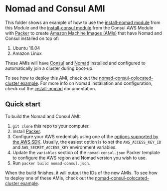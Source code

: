 # Nomad and Consul AMI

This folder shows an example of how to use the [install-nomad module](https://github.com/hashicorp/terraform-aws-nomad/tree/master/modules/install-nomad) from this Module and
the [install-consul module](https://github.com/hashicorp/terraform-aws-consul/tree/master/modules/install-consul)
from the Consul AWS Module with [Packer](https://www.packer.io/) to create [Amazon Machine Images
(AMIs)](http://docs.aws.amazon.com/AWSEC2/latest/UserGuide/AMIs.html) that have Nomad and Consul installed on top of:

1. Ubuntu 16.04
1. Amazon Linux

These AMIs will have [Consul](https://www.consul.io/) and [Nomad](https://www.nomadproject.io/) installed and
configured to automatically join a cluster during boot-up.

To see how to deploy this AMI, check out the [nomad-consul-colocated-cluster
example](https://github.com/hashicorp/terraform-aws-nomad/tree/master/MAIN.md). For more info on Nomad installation and configuration, check out
the [install-nomad](https://github.com/hashicorp/terraform-aws-nomad/tree/master/modules/install-nomad) documentation.



## Quick start

To build the Nomad and Consul AMI:

1. `git clone` this repo to your computer.
1. Install [Packer](https://www.packer.io/).
1. Configure your AWS credentials using one of the [options supported by the AWS
   SDK](http://docs.aws.amazon.com/sdk-for-java/v1/developer-guide/credentials.html). Usually, the easiest option is to
   set the `AWS_ACCESS_KEY_ID` and `AWS_SECRET_ACCESS_KEY` environment variables.
1. Update the `variables` section of the `nomad-consul.json` Packer template to configure the AWS region and Nomad version
   you wish to use.
1. Run `packer build nomad-consul.json`.

When the build finishes, it will output the IDs of the new AMIs. To see how to deploy one of these AMIs, check out the
[nomad-consul-colocated-cluster example](https://github.com/hashicorp/terraform-aws-nomad/tree/master/MAIN.md).



